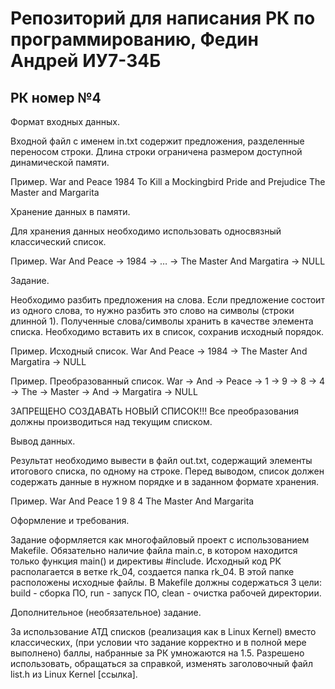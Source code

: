 # Репозиторий для написания РК по программированию, Федин Андрей ИУ7-34Б
## РК номер №4

Формат входных данных.

Входной файл с именем in.txt содержит предложения, разделенные переносом строки. Длина строки ограничена размером доступной динамической памяти.

Пример.
War and Peace
1984
To Kill a Mockingbird
Pride and Prejudice
The Master and Margarita



Хранение данных в памяти.

Для хранения данных необходимо использовать односвязный классический список. 

Пример.
War And Peace -> 1984 -> … -> The Master And Margatira -> NULL



Задание.

Необходимо разбить предложения на слова. Если предложение состоит из одного слова, то нужно разбить это слово на символы (строки длинной 1). Полученные слова/символы хранить в качестве элемента списка. Необходимо вставить их в список, сохранив исходный порядок.

Пример. Исходный список.
War And Peace -> 1984 -> The Master And Margatira -> NULL


Пример. Преобразованный список.
War -> And -> Peace -> 1 -> 9 -> 8 -> 4 -> The -> Master -> And -> Margatira -> NULL



ЗАПРЕЩЕНО СОЗДАВАТЬ НОВЫЙ СПИСОК!!! 
Все преобразования должны производиться над текущим списком.




Вывод данных.

Результат необходимо вывести в файл out.txt, содержащий элементы итогового списка, по одному на строке. Перед выводом, список должен содержать данные в нужном порядке и в заданном формате хранения.

Пример. 
War
And
Peace
1
9
8
4
The
Master
And
Margarita


Оформление и требования.

Задание оформляется как многофайловый проект с использованием Makefile. Обязательно наличие файла main.c, в котором находится только функция main() и директивы #include.
Исходный код РК располагается в ветке rk_04, создается папка rk_04. В этой папке расположены исходные файлы. 
В Makefile должны содержаться 3 цели: build - сборка ПО, run - запуск ПО, clean - очистка рабочей директории.


Дополнительное (необязательное) задание.

За использование АТД списков (реализация как в Linux Kernel) вместо классических, (при условии что задание корректно и в полной мере выполнено) баллы, набранные за РК умножаются на 1.5. Разрешено использовать, обращаться за справкой, изменять заголовочный файл list.h из Linux Kernel [ссылка]. 
